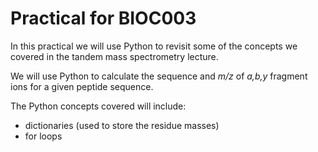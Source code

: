 # Practical for BIOC003


In this practical we will use Python to revisit some of the concepts we covered in the tandem mass spectrometry lecture.

We will use Python to calculate the sequence and *m/z* of *a,b,y* fragment ions for a given peptide sequence.

The Python concepts covered will include:
- dictionaries (used to store the residue masses)
- for loops
 

